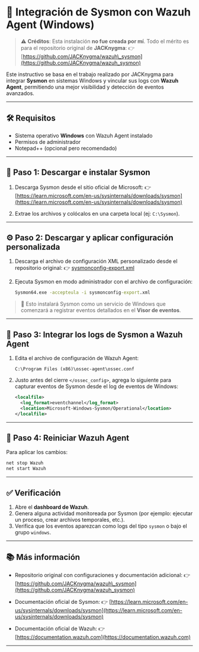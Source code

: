 # 🧩 Integración de Sysmon con Wazuh Agent (Windows)

> ⚠️ **Créditos**: Esta instalación **no fue creada por mí**. Todo el mérito es para el repositorio original de **JACKnygma**:
> 👉 [https://github.com/JACKnygma/wazuh\_sysmon](https://github.com/JACKnygma/wazuh_sysmon)

Este instructivo se basa en el trabajo realizado por JACKnygma para integrar **Sysmon** en sistemas Windows y vincular sus logs con **Wazuh Agent**, permitiendo una mejor visibilidad y detección de eventos avanzados.

---

## 🛠️ Requisitos

* Sistema operativo **Windows** con Wazuh Agent instalado
* Permisos de administrador
* Notepad++ (opcional pero recomendado)

---

## 🔽 Paso 1: Descargar e instalar Sysmon

1. Descarga Sysmon desde el sitio oficial de Microsoft:
   👉 [https://learn.microsoft.com/en-us/sysinternals/downloads/sysmon](https://learn.microsoft.com/en-us/sysinternals/downloads/sysmon)

2. Extrae los archivos y colócalos en una carpeta local (ej: `C:\Sysmon`).

---

## ⚙️ Paso 2: Descargar y aplicar configuración personalizada

1. Descarga el archivo de configuración XML personalizado desde el repositorio original:
   👉 [sysmonconfig-export.xml](https://github.com/JACKnygma/wazuh_sysmon/blob/main/sysmonconfig-export.xml)

2. Ejecuta Sysmon en modo administrador con el archivo de configuración:

   ```cmd
   Sysmon64.exe -accepteula -i sysmonconfig-export.xml
   ```

> 📝 Esto instalará Sysmon como un servicio de Windows que comenzará a registrar eventos detallados en el **Visor de eventos**.

---

## 🔗 Paso 3: Integrar los logs de Sysmon a Wazuh Agent

1. Edita el archivo de configuración de Wazuh Agent:

   ```
   C:\Program Files (x86)\ossec-agent\ossec.conf
   ```

2. Justo antes del cierre `</ossec_config>`, agrega lo siguiente para capturar eventos de Sysmon desde el log de eventos de Windows:

   ```xml
   <localfile>
     <log_format>eventchannel</log_format>
     <location>Microsoft-Windows-Sysmon/Operational</location>
   </localfile>
   ```

---

## 🔄 Paso 4: Reiniciar Wazuh Agent

Para aplicar los cambios:

```cmd
net stop Wazuh
net start Wazuh
```

---

## ✅ Verificación

1. Abre el **dashboard de Wazuh**.
2. Genera alguna actividad monitoreada por Sysmon (por ejemplo: ejecutar un proceso, crear archivos temporales, etc.).
3. Verifica que los eventos aparezcan como logs del tipo `sysmon` o bajo el grupo `windows`.

---

## 📚 Más información

* Repositorio original con configuraciones y documentación adicional:
  👉 [https://github.com/JACKnygma/wazuh\_sysmon](https://github.com/JACKnygma/wazuh_sysmon)

* Documentación oficial de Sysmon:
  👉 [https://learn.microsoft.com/en-us/sysinternals/downloads/sysmon](https://learn.microsoft.com/en-us/sysinternals/downloads/sysmon)

* Documentación oficial de Wazuh:
  👉 [https://documentation.wazuh.com](https://documentation.wazuh.com)

---
